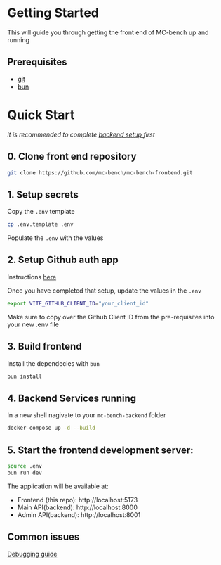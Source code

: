 # Getting Started

This will guide you through getting the front end of MC-bench up and running

## Prerequisites
- [git](https://git-scm.com/downloads)
- [bun](https://bun.sh/)

# Quick Start

_it is recommended to complete [backend setup ](https://github.com/mc-bench/mc-bench-backend/blob/main/docs/getting-started/docker-guide.md)first_

## 0. Clone front end repository

```bash
git clone https://github.com/mc-bench/mc-bench-frontend.git
```

## 1. Setup secrets
Copy the `.env` template
```bash
cp .env.template .env
```
Populate the `.env` with the values


## 2. Setup Github auth app
Instructions [here](docs/setup_oauth_prereqs.md)

Once you have completed that setup, update the values in the `.env`
```bash
export VITE_GITHUB_CLIENT_ID="your_client_id"
```

Make sure to copy over the Github Client ID from the pre-requisites into your new .env file

## 3. Build frontend
Install the dependecies with `bun`
```bash
bun install
```
## 4. Backend Services running
In a new shell nagivate to your `mc-bench-backend` folder
```bash
docker-compose up -d --build
```

## 5. Start the frontend development server:

```bash
source .env
bun run dev
```

The application will be available at:
- Frontend (this repo): http://localhost:5173
- Main API(backend): http://localhost:8000
- Admin API(backend): http://localhost:8001


## Common issues
[Debugging guide](docs/debugging-issues.md)
